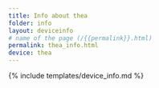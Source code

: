 ```yaml
---
title: Info about thea
folder: info
layout: deviceinfo
# name of the page (/{{permalink}}.html)
permalink: thea_info.html
device: thea
---
```

{% include templates/device_info.md %}
